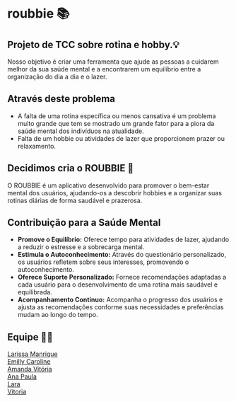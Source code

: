 # roubbie 📚
  
## Projeto de TCC sobre rotina e hobby.💡
Nosso objetivo é criar uma ferramenta que ajude as pessoas a cuidarem melhor da sua saúde mental e a encontrarem um equilíbrio entre a organização do dia a dia e o lazer.
## Através deste problema 
- A falta de uma rotina específica ou menos cansativa é um problema muito grande que tem se mostrado um grande fator para a piora da saúde mental dos indivíduos na atualidade.
- Falta de um hobbie ou atividades de lazer que proporcionem prazer ou relaxamento. 

## Decidimos cria o ROUBBIE 📱
O ROUBBIE é um aplicativo desenvolvido para promover o bem-estar mental dos usuários, ajudando-os a descobrir hobbies e a organizar suas rotinas diárias de forma saudável e prazerosa.

## Contribuição para a Saúde Mental 
- **Promove o Equilíbrio:** Oferece tempo para atividades de lazer, ajudando a reduzir o estresse e a sobrecarga mental.
- **Estimula o Autoconhecimento:** Através do questionário personalizado, os usuários refletem sobre seus interesses, promovendo o autoconhecimento.
- **Oferece Suporte Personalizado:** Fornece recomendações adaptadas a cada usuário para o desenvolvimento de uma rotina mais saudável e equilibrada.
- **Acompanhamento Contínuo:** Acompanha o progresso dos usuários e ajusta as recomendações conforme suas necessidades e preferências mudam ao longo do tempo.

## Equipe 👩‍💻
[Larissa Manrique](https://github.com/larissassk)  
[Emilly Caroline](https://github.com/emillycaaroline)  
[Amanda Vitória](https://github.com/amandvitoria)  
[Ana Paula](https://github.com/anapaulacd)  
[Lara](https://github.com/laraassuncao18)  
[Vitoria](https://github.com/vickieww)   


